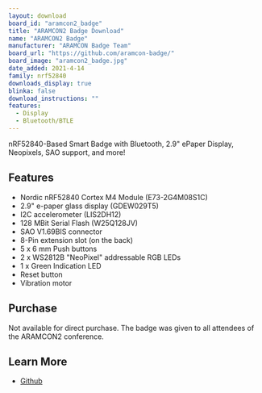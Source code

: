 ```yaml
---
layout: download
board_id: "aramcon2_badge"
title: "ARAMCON2 Badge Download"
name: "ARAMCON2 Badge"
manufacturer: "ARAMCON Badge Team"
board_url: "https://github.com/aramcon-badge/"
board_image: "aramcon2_badge.jpg"
date_added: 2021-4-14
family: nrf52840
downloads_display: true
blinka: false
download_instructions: ""
features:
  - Display
  - Bluetooth/BTLE
---
```


nRF52840-Based Smart Badge with Bluetooth, 2.9" ePaper Display, Neopixels, SAO support, and more!

## Features

* Nordic nRF52840 Cortex M4 Module (E73-2G4M08S1C)
* 2.9" e-paper glass display (GDEW029T5)
* I2C accelerometer (LIS2DH12)
* 128 MBit Serial Flash (W25Q128JV)
* SAO V1.69BIS connector
* 8-Pin extension slot (on the back)
* 5 x 6 mm Push buttons
* 2 x WS2812B "NeoPixel" addressable RGB LEDs
* 1 x Green Indication LED
* Reset button
* Vibration motor

## Purchase

Not available for direct purchase. The badge was given to all attendees of the ARAMCON2 conference.

## Learn More

* [Github](https://github.com/aramcon-badge/)
